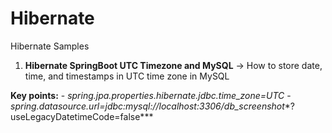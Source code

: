 # Hibernate

Hibernate Samples

1. **Hibernate SpringBoot UTC Timezone and MySQL** -> How to store date, time, and timestamps in UTC time zone in MySQL

**Key points:**
     - *spring.jpa.properties.hibernate.jdbc.time_zone=UTC*
     - *spring.datasource.url=jdbc:mysql://localhost:3306/db_screenshot**?useLegacyDatetimeCode=false***
   
